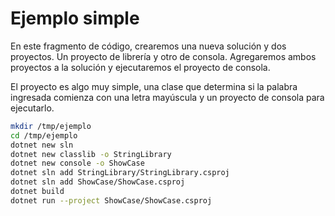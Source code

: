 # Ejemplo simple

En este fragmento de código, crearemos una nueva solución y dos proyectos. Un proyecto de librería y otro de consola. Agregaremos ambos proyectos a la solución y ejecutaremos el proyecto de consola.

El proyecto es algo muy simple, una clase que determina si la palabra ingresada comienza con una letra mayúscula y un proyecto de consola para ejecutarlo.

```bash
mkdir /tmp/ejemplo
cd /tmp/ejemplo
dotnet new sln
dotnet new classlib -o StringLibrary
dotnet new console -o ShowCase
dotnet sln add StringLibrary/StringLibrary.csproj
dotnet sln add ShowCase/ShowCase.csproj
dotnet build
dotnet run --project ShowCase/ShowCase.csproj
```
